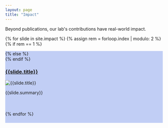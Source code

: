 ```yaml
---
layout: page
title: "Impact"
---
```

Beyond publications, our lab's contributions have real-world impact.


{% for slide in site.impact %}
{% assign rem = forloop.index | modulo: 2 %}
{% if rem == 1 %}
<div class="row checker" style="margin:auto;justify-content:center;width:100%;max-width:1000px;background-color:#c1cef5;padding-bottom:20px">
{% else %}
<div class="row checker" style="margin:auto;justify-content:center;width:100%;max-width:1000px;padding-bottom:20px">
{% endif %}
	<h3><a href="{{ slide.url | relative_url}}">{{slide.title}}</a></h3>
   	<img src="{{slide.splash | relative_url}}" class="d-block w-100" alt="{{slide.title}}">
	<p>{{slide.summary}}</p>
</div>
<div>
&nbsp;
</div>
{% endfor %}


